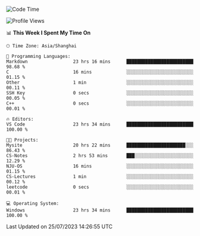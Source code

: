 <!--START_SECTION:waka-->
![Code Time](http://img.shields.io/badge/Code%20Time-1%2C071%20hrs%2033%20mins-blue)

![Profile Views](http://img.shields.io/badge/Profile%20Views-3-blue)

📊 **This Week I Spent My Time On** 

```text
🕑︎ Time Zone: Asia/Shanghai

💬 Programming Languages: 
Markdown                 23 hrs 16 mins      █████████████████████████   98.68 % 
C                        16 mins             ░░░░░░░░░░░░░░░░░░░░░░░░░   01.15 % 
Other                    1 min               ░░░░░░░░░░░░░░░░░░░░░░░░░   00.11 % 
SSH Key                  0 secs              ░░░░░░░░░░░░░░░░░░░░░░░░░   00.05 % 
C++                      0 secs              ░░░░░░░░░░░░░░░░░░░░░░░░░   00.01 % 

🔥 Editors: 
VS Code                  23 hrs 34 mins      █████████████████████████   100.00 % 

🐱‍💻 Projects: 
Mysite                   20 hrs 22 mins      ██████████████████████░░░   86.43 % 
CS-Notes                 2 hrs 53 mins       ███░░░░░░░░░░░░░░░░░░░░░░   12.29 % 
NJU-OS                   16 mins             ░░░░░░░░░░░░░░░░░░░░░░░░░   01.15 % 
CS-Lectures              1 min               ░░░░░░░░░░░░░░░░░░░░░░░░░   00.12 % 
leetcode                 0 secs              ░░░░░░░░░░░░░░░░░░░░░░░░░   00.01 % 

💻 Operating System: 
Windows                  23 hrs 34 mins      █████████████████████████   100.00 % 
```


 Last Updated on 25/07/2023 14:26:55 UTC
<!--END_SECTION:waka-->